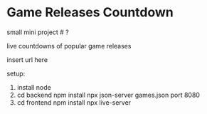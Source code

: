 # Game Releases Countdown 

small mini project # ?

live countdowns of popular game releases 

insert url here

setup:
1. install node
2. cd backend
    npm install
    npx json-server games.json port 8080
3. cd frontend
    npm install 
    npx live-server